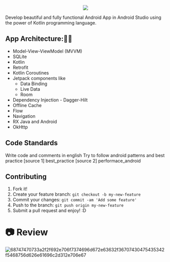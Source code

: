 <p align="center">
  <img src="https://user-images.githubusercontent.com/46753453/106399898-0190f280-63e1-11eb-9496-93c6e9f17dcc.jpg" />
</p>


Develop beautiful and fully functional Android App in Android Studio using the power of Kotlin programming language.

## App Architecture:📰📱
- Model-View-ViewModel (MVVM)
- SQLite
- Kotlin
- Retrofit
- Kotlin Coroutines
- Jetpack components like
  - Data Binding
  - Live Data
  - Room
- Dependency Injection - Dagger-Hilt
- Offline Cache
- Flow
- Navigation 
- RX Java and Android
- OkHttp

## Code Standards
Write code and comments in english
Try to follow android patterns and best practice [source 1] best_practice [source 2] performace_android


## Contributing
1. Fork it!
2. Create your feature branch: `git checkout -b my-new-feature`
3. Commit your changes: `git commit -am 'Add some feature'`
4. Push to the branch: `git push origin my-new-feature`
5. Submit a pull request and enjoy! :D


#  📷 Review
![68747470733a2f2f692e706f7374696d672e63632f36707430475435342f5468756d626e61696c2d312e706e67](https://user-images.githubusercontent.com/46753453/103448680-a1345700-4c62-11eb-9169-07e321385df2.png)

